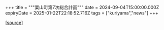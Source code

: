+++
title = """栗山町第7次総合計画"""
date = 2024-09-04T15:00:00.000Z
expiryDate = 2025-01-22T22:18:52.716Z
tags = ["kuriyama","news"]
+++


[[source]](https://www.town.kuriyama.hokkaido.jp/soshiki/31/21905.html)
